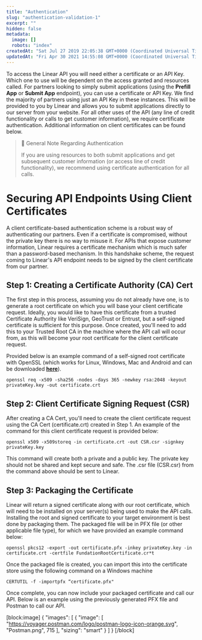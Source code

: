 ```yaml
---
title: "Authentication"
slug: "authentication-validation-1"
excerpt: ""
hidden: false
metadata: 
  image: []
  robots: "index"
createdAt: "Sat Jul 27 2019 22:05:38 GMT+0000 (Coordinated Universal Time)"
updatedAt: "Fri Apr 30 2021 14:55:08 GMT+0000 (Coordinated Universal Time)"
---
```

To access the Linear API you will need either a certificate or an API Key.  Which one to use will be dependent on the access granted and resources called. For partners looking to simply submit applications (using the **Prefill App** or **Submit App** endpoint), you can use a certificate or API Key.  We find the majority of partners using just an API Key in these instances.  This will be provided to you by Linear and allows you to submit applications directly to our server from your website.  For all other uses of the API (any line of credit functionality or calls to get customer information), we require certificate authentication.  Additional information on client certificates can be found below.

> 📘 General Note Regarding Authentication
> 
> If you are using resources to both submit applications and get subsequent customer information (or access line of credit functionality), we recommend using certificate authentication for all calls.

# Securing API Endpoints Using Client Certificates

A client certificate-based authentication scheme is a robust way of authenticating our partners. Even if a certificate is compromised, without the private key there is no way to misuse it. For APIs that expose customer information, Linear requires a certificate mechanism which is much safer than a password-based mechanism. In this handshake scheme, the request coming to Linear's API endpoint needs to be signed by the client certificate from our partner. 

## Step 1: Creating a Certificate Authority (CA) Cert

The first step in this process, assuming you do not already have one, is to generate a root certificate on which you will base your client certificate request. Ideally, you would like to have this certificate from a trusted Certificate Authority like VeriSign, GeoTrust or Entrust, but a self-signed certificate is sufficient for this purpose.  Once created, you'll need to add this to your Trusted Root CA in the machine where the API call will occur from, as this will become your root certificate for the client certificate request.

Provided below is an example command of a self-signed root certificate with OpenSSL (which works for Linux, Windows, Mac and Android and can be downloaded **[here](https://wiki.openssl.org/index.php/Binaries)**).

```text Sample Command
openssl req -x509 -sha256 -nodes -days 365 -newkey rsa:2048 -keyout privateKey.key -out certificate.crt
```

## Step 2: Client Certificate Signing Request (CSR)

After creating a CA Cert, you'll need to create the client certificate request using the CA Cert  (certificate.crt) created in Step 1.  An example of the command for this client certificate request is provided below:

```text Sample Command
openssl x509 -x509storeq -in certificate.crt -out CSR.csr -signkey privateKey.key
```

This command will create both a private and a public key.  The private key should not be shared and kept secure and safe. The .csr file (CSR.csr) from the command above should be sent to Linear. 

## Step 3: Packaging the Certificate

Linear will return a signed certificate along with our root certificate, which will need to be installed on your server(s) being used to make the API calls.  Installing the root and signed certificate to your target environment is best done by packaging them.  The packaged file will be in PFX file (or other applicable file type), for which we have provided an example command below:

```text Sample Command
openssl pkcs12 -export -out certificate.pfx -inkey privateKey.key -in certificate.crt -certfile FundationRootCertificate.cr*t
```

Once the packaged file is created, you can import this into the certificate store using the following command on a Windows machine

```text Sample Command
CERTUTIL -f -importpfx “certificate.pfx"
```

Once complete, you can now include your packaged certificate and call our API.  Below is an example using the previously generated PFX file and Postman to call our API.

[block:image]
{
  "images": [
    {
      "image": [
        "https://voyager.postman.com/logo/postman-logo-icon-orange.svg",
        "Postman.png",
        715
      ],
      "sizing": "smart"
    }
  ]
}
[/block]

